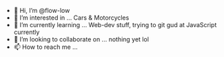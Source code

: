 - 👋 Hi, I’m @flow-low
- 👀 I’m interested in ... Cars & Motorcycles
- 🌱 I’m currently learning ... Web-dev stuff, trying to git gud at JavaScript currently
- 💞️ I’m looking to collaborate on ... nothing yet lol
- 📫 How to reach me ...

<!---
flow-low/flow-low is a ✨ special ✨ repository because its `README.md` (this file) appears on your GitHub profile.
You can click the Preview link to take a look at your changes.
--->
